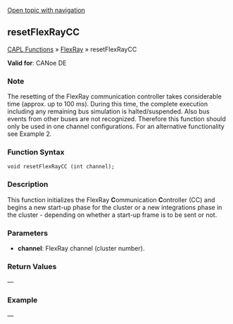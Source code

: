 [Open topic with navigation](../../../../../CANoeDEFamily.htm#Topics/CAPLFunctions/FlexRay/Functions/CAPLfunctionResetFlexrayCC.md)

## resetFlexRayCC

[CAPL Functions](../../CAPLfunctions.md) » [FlexRay](../CAPLfunctionsFlexrayOverview.md) » resetFlexRayCC

**Valid for**: CANoe DE

### Note

The resetting of the FlexRay communication controller takes considerable time (approx. up to 100 ms). During this time, the complete execution including any remaining bus simulation is halted/suspended. Also bus events from other buses are not recognized. Therefore this function should only be used in one channel configurations. For an alternative functionality see Example 2.

### Function Syntax

```plaintext
void resetFlexRayCC (int channel);
```

### Description

This function initializes the FlexRay **C**ommunication **C**ontroller (CC) and begins a new start-up phase for the cluster or a new integrations phase in the cluster - depending on whether a start-up frame is to be sent or not.

### Parameters

- **channel**: FlexRay channel (cluster number).

### Return Values

—

### Example

—
